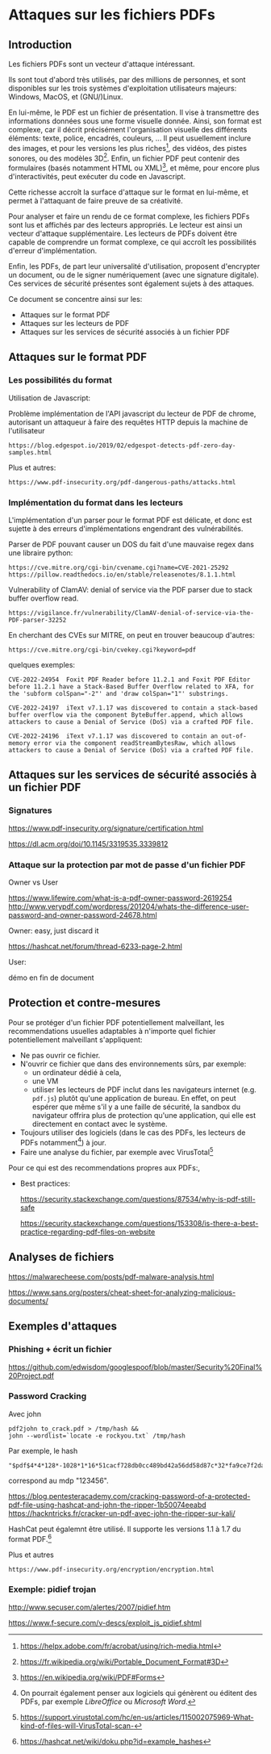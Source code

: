# Attaques sur les fichiers PDFs

## Introduction

Les fichiers PDFs sont un vecteur d'attaque intéressant.

Ils sont tout d'abord très utilisés, par des millions de personnes, et sont disponibles sur les trois systèmes d'exploitation utilisateurs majeurs: Windows, MacOS, et (GNU/)Linux.

En lui-même, le PDF est un fichier de présentation. Il vise à transmettre des informations données sous une forme visuelle donnée. Ainsi, son format est complexe, car il décrit précisément l'organisation visuelle des différents éléments: texte, police, encadrés, couleurs, ...
Il peut usuellement inclure des images, et pour les versions les plus riches[^multimedia], des vidéos, des pistes sonores, ou des modèles 3D[^3D]. Enfin, un fichier PDF peut contenir des formulaires (basés notamment HTML ou XML)[^formulaire], et même, pour encore plus d'interactivités, peut exécuter du code en Javascript.

Cette richesse accroît la surface d'attaque sur le format en lui-même, et permet à l'attaquant de faire preuve de sa créativité.

Pour analyser et faire un rendu de ce format complexe, les fichiers PDFs sont lus et affichés par des lecteurs appropriés. Le lecteur est ainsi un vecteur d'attaque supplémentaire. Les lecteurs de PDFs doivent être capable de comprendre un format complexe, ce qui accroît les possibilités d'erreur d'implémentation.

Enfin, les PDFs, de part leur universalité d'utilisation, proposent d'encrypter un document, ou de le signer numériquement (avec une signature digitale). Ces services de sécurité présentes sont également sujets à des attaques.

Ce document se concentre ainsi sur les:

+ Attaques sur le format PDF
+ Attaques sur les lecteurs de PDF
+ Attaques sur les services de sécurité associés à un fichier PDF

[^multimedia]: https://helpx.adobe.com/fr/acrobat/using/rich-media.html
[^3D]: https://fr.wikipedia.org/wiki/Portable_Document_Format#3D
[^formulaire]: https://en.wikipedia.org/wiki/PDF#Forms



## Attaques sur le format PDF

### Les possibilités du format

Utilisation de Javascript:

Problème implémentation de l'API javascript du lecteur de PDF de chrome, autorisant un attaqueur à faire des requêtes HTTP depuis la machine de l'utilisateur

	https://blog.edgespot.io/2019/02/edgespot-detects-pdf-zero-day-samples.html

Plus et autres:

	https://www.pdf-insecurity.org/pdf-dangerous-paths/attacks.html


### Implémentation du format dans les lecteurs

L'implémentation d'un parser pour le format PDF est délicate, et donc est sujette à des erreurs d'implémentations engendrant des vulnérabilités.

Parser de PDF pouvant causer un DOS du fait d'une mauvaise regex dans une libraire python:

	https://cve.mitre.org/cgi-bin/cvename.cgi?name=CVE-2021-25292
	https://pillow.readthedocs.io/en/stable/releasenotes/8.1.1.html

Vulnerability of ClamAV: denial of service via the PDF parser due to stack buffer overflow read. 

	https://vigilance.fr/vulnerability/ClamAV-denial-of-service-via-the-PDF-parser-32252

En cherchant des CVEs sur MITRE, on peut en trouver beaucoup d'autres:

	https://cve.mitre.org/cgi-bin/cvekey.cgi?keyword=pdf

quelques exemples:

	CVE-2022-24954 	Foxit PDF Reader before 11.2.1 and Foxit PDF Editor before 11.2.1 have a Stack-Based Buffer Overflow related to XFA, for the 'subform colSpan="-2"' and 'draw colSpan="1"' substrings. 

	CVE-2022-24197 	iText v7.1.17 was discovered to contain a stack-based buffer overflow via the component ByteBuffer.append, which allows attackers to cause a Denial of Service (DoS) via a crafted PDF file.

	CVE-2022-24196 	iText v7.1.17 was discovered to contain an out-of-memory error via the component readStreamBytesRaw, which allows attackers to cause a Denial of Service (DoS) via a crafted PDF file. 


## Attaques sur les services de sécurité associés à un fichier PDF

### Signatures

https://www.pdf-insecurity.org/signature/certification.html

https://dl.acm.org/doi/10.1145/3319535.3339812


### Attaque sur la protection par mot de passe d'un fichier PDF

Owner vs User

https://www.lifewire.com/what-is-a-pdf-owner-password-2619254
http://www.verypdf.com/wordpress/201204/whats-the-difference-user-password-and-owner-password-24678.html

Owner: easy, just discard it

https://hashcat.net/forum/thread-6233-page-2.html

User:

démo en fin de document









## Protection et contre-mesures

Pour se protéger d'un fichier PDF potentiellement malveillant, les recommendations usuelles adaptables à n'importe quel fichier potentiellement malveillant s'appliquent:

+ Ne pas ouvrir ce fichier.
+ N'ouvrir ce fichier que dans des environnements sûrs, par exemple:
	+ un ordinateur dédié à cela,
	+ une VM
	+ utiliser les lecteurs de PDF inclut dans les navigateurs internet (e.g. `pdf.js`) plutôt qu'une application de bureau. En effet, on peut espérer que même s'il y a une faille de sécurité, la sandbox du navigateur offrira plus de protection qu'une application, qui elle est directement en contact avec le système.
+ Toujours utiliser des logiciels (dans le cas des PDFs, les lecteurs de PDFs notamment[^éditeurs]) à jour.
+ Faire une analyse du fichier, par exemple avec VirusTotal[^VT]

Pour ce qui est des recommendations propres aux PDFs:,





- Best practices:

  https://security.stackexchange.com/questions/87534/why-is-pdf-still-safe

  https://security.stackexchange.com/questions/153308/is-there-a-best-practice-regarding-pdf-files-on-website





[^éditeurs]: On pourrait également penser aux logiciels qui génèrent ou éditent des PDFs, par exemple *LibreOffice* ou *Microsoft Word*.
[^VT]: https://support.virustotal.com/hc/en-us/articles/115002075969-What-kind-of-files-will-VirusTotal-scan-



## Analyses de fichiers

https://malwarecheese.com/posts/pdf-malware-analysis.html


  https://www.sans.org/posters/cheat-sheet-for-analyzing-malicious-documents/



















## Exemples d'attaques



### Phishing + écrit un fichier 
https://github.com/edwisdom/googlespoof/blob/master/Security%20Final%20Project.pdf



### Password Cracking

Avec john

	pdf2john to_crack.pdf > /tmp/hash &&
	john --wordlist=`locate -e rockyou.txt` /tmp/hash

Par exemple, le hash

	"$pdf$4*4*128*-1028*1*16*51cacf728db0cc489bd42a56dd58d87c*32*fa9ce7f2daef91b171ec19e04edc00ba00000000000000000000000000000000*32*c431fab9cc5ef7b59c244b61b745f71ac5ba427b1b9102da468e77127f1e69d6"

correspond au mdp "123456".

https://blog.pentesteracademy.com/cracking-password-of-a-protected-pdf-file-using-hashcat-and-john-the-ripper-1b50074eeabd
https://hackntricks.fr/cracker-un-pdf-avec-john-the-ripper-sur-kali/

HashCat peut égalemnt être utilisé. Il supporte les versions 1.1 à 1.7 du format PDF.[^hashcat]

[^hashcat]: https://hashcat.net/wiki/doku.php?id=example_hashes


Plus et autres

	https://www.pdf-insecurity.org/encryption/encryption.html



### Exemple: pidief trojan

http://www.secuser.com/alertes/2007/pidief.htm

https://www.f-secure.com/v-descs/exploit_js_pidief.shtml

